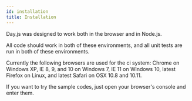 ```yaml
---
id: installation
title: Installation
---
```


Day.js was designed to work both in the browser and in Node.js.

All code should work in both of these environments, and all unit tests are run in both of these environments.

Currently the following browsers are used for the ci system: Chrome on Windows XP, IE 8, 9, and 10 on Windows 7, IE 11 on Windows 10, latest Firefox on Linux, and latest Safari on OSX 10.8 and 10.11.

If you want to try the sample codes, just open your browser's console and enter them.
